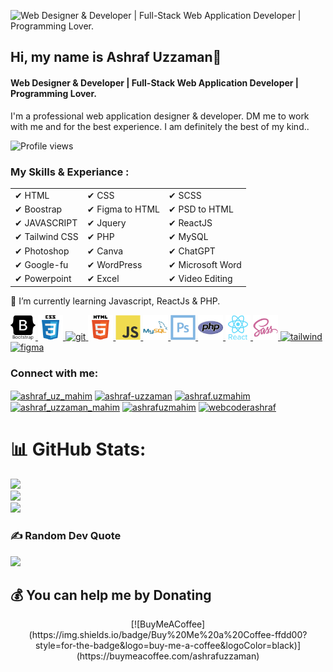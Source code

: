 ![Web Designer & Developer | Full-Stack Web Application Developer | Programming Lover.](https://media.licdn.com/dms/image/C5616AQEXa0xHx4aeeA/profile-displaybackgroundimage-shrink_350_1400/0/1668519036462?e=1680134400&v=beta&t=lObh37UOaKZdcSOO-DmlrDH9FNoWzp1ALKvWIERI_Bs)

## Hi, my name is Ashraf Uzzaman👋
#### Web Designer & Developer | Full-Stack Web Application Developer | Programming Lover.

I'm a professional web application designer & developer. DM me to work with me and for the best experience. I am definitely the best of my kind..

![Profile views](https://gpvc.arturio.dev/Ashraf-Uzzaman-Mahim) 

### My Skills & Experiance :


<table>
  <tr>
  <td>✔ HTML</td>
  <td>✔ CSS</td>
  <td>✔ SCSS</td>
  </tr>
  <tr>
  <td>✔ Boostrap</td>
  <td>✔ Figma to HTML</td>
  <td>✔ PSD to HTML</td>
  </tr>
  <tr>
  <td>✔ JAVASCRIPT</td>
  <td>✔ Jquery</td>
  <td>✔ ReactJS</td>
  </tr>
  <tr>
  <td>✔ Tailwind CSS</td>
  <td>✔ PHP</td>
  <td>✔ MySQL</td>
  </tr>
  <tr>
  <td>✔ Photoshop</td>
  <td>✔ Canva</td>
  <td>✔ ChatGPT</td>
  </tr>
  <tr>
  <td>✔ Google-fu</td>
  <td>✔ WordPress</td>
  <td>✔ Microsoft Word</td>
  </tr>
  <tr>
  <td>✔ Powerpoint</td>
  <td>✔ Excel</td>
  <td>✔ Video Editing</td>
  </tr>  
</table>


🌱 I’m currently learning Javascript, ReactJs & PHP.

<p align="left"> <a href="https://getbootstrap.com" target="_blank" rel="noreferrer"> <img src="https://raw.githubusercontent.com/devicons/devicon/master/icons/bootstrap/bootstrap-plain-wordmark.svg" alt="bootstrap" width="40" height="40"/> </a> <a href="https://www.w3schools.com/css/" target="_blank" rel="noreferrer"> <img src="https://raw.githubusercontent.com/devicons/devicon/master/icons/css3/css3-original-wordmark.svg" alt="css3" width="40" height="40"/> </a> <a href="https://git-scm.com/" target="_blank" rel="noreferrer"> <img src="https://www.vectorlogo.zone/logos/git-scm/git-scm-icon.svg" alt="git" width="40" height="40"/> </a> <a href="https://www.w3.org/html/" target="_blank" rel="noreferrer"> <img src="https://raw.githubusercontent.com/devicons/devicon/master/icons/html5/html5-original-wordmark.svg" alt="html5" width="40" height="40"/> </a> <a href="https://developer.mozilla.org/en-US/docs/Web/JavaScript" target="_blank" rel="noreferrer"> <img src="https://raw.githubusercontent.com/devicons/devicon/master/icons/javascript/javascript-original.svg" alt="javascript" width="40" height="40"/> </a> <a href="https://www.mysql.com/" target="_blank" rel="noreferrer"> <img src="https://raw.githubusercontent.com/devicons/devicon/master/icons/mysql/mysql-original-wordmark.svg" alt="mysql" width="40" height="40"/> </a> <a href="https://www.photoshop.com/en" target="_blank" rel="noreferrer"> <img src="https://raw.githubusercontent.com/devicons/devicon/master/icons/photoshop/photoshop-line.svg" alt="photoshop" width="40" height="40"/> </a> <a href="https://www.php.net" target="_blank" rel="noreferrer"> <img src="https://raw.githubusercontent.com/devicons/devicon/master/icons/php/php-original.svg" alt="php" width="40" height="40"/> </a> <a href="https://reactjs.org/" target="_blank" rel="noreferrer"> <img src="https://raw.githubusercontent.com/devicons/devicon/master/icons/react/react-original-wordmark.svg" alt="react" width="40" height="40"/> </a> <a href="https://sass-lang.com" target="_blank" rel="noreferrer"> <img src="https://raw.githubusercontent.com/devicons/devicon/master/icons/sass/sass-original.svg" alt="sass" width="40" height="40"/> </a> <a href="https://tailwindcss.com/" target="_blank" rel="noreferrer"> <img src="https://www.vectorlogo.zone/logos/tailwindcss/tailwindcss-icon.svg" alt="tailwind" width="40" height="40"/> </a>
 <a href="https://www.figma.com/" target="_blank" rel="noreferrer"> <img src="https://www.vectorlogo.zone/logos/figma/figma-icon.svg" alt="figma" width="40" height="40"/> </a>
</p>


<h3 align="left">Connect with me:</h3>
<p align="left">
<a href="https://twitter.com/ashraf_uz_mahim" target="blank"><img align="center" src="https://raw.githubusercontent.com/rahuldkjain/github-profile-readme-generator/master/src/images/icons/Social/twitter.svg" alt="ashraf_uz_mahim" height="30" width="40" /></a>
<a href="https://linkedin.com/in/ashraf-uzzaman" target="blank"><img align="center" src="https://raw.githubusercontent.com/rahuldkjain/github-profile-readme-generator/master/src/images/icons/Social/linked-in-alt.svg" alt="ashraf-uzzaman" height="30" width="40" /></a>
<a href="https://fb.com/ashraf.uzmahim" target="blank"><img align="center" src="https://raw.githubusercontent.com/rahuldkjain/github-profile-readme-generator/master/src/images/icons/Social/facebook.svg" alt="ashraf.uzmahim" height="30" width="40" /></a>
<a href="https://www.instagram.com/ashrafuzzaman04" target="blank"><img align="center" src="https://raw.githubusercontent.com/rahuldkjain/github-profile-readme-generator/master/src/images/icons/Social/instagram.svg" alt="ashraf_uzzaman_mahim" height="30" width="40" /></a>
<a href="https://www.behance.net/ashrafuzmahim" target="blank"><img align="center" src="https://raw.githubusercontent.com/rahuldkjain/github-profile-readme-generator/master/src/images/icons/Social/behance.svg" alt="ashrafuzmahim" height="30" width="40" /></a>
<a href="https://www.youtube.com/@webcoderashraf" target="blank"><img align="center" src="https://raw.githubusercontent.com/rahuldkjain/github-profile-readme-generator/master/src/images/icons/Social/youtube.svg" alt="webcoderashraf" height="30" width="40" /></a>
</p>


# 📊 GitHub Stats:
![](https://github-readme-stats.vercel.app/api?username=ashrafuzzaman04&theme=white&hide_border=true&include_all_commits=false&count_private=false)<br/>
![](https://github-readme-streak-stats.herokuapp.com/?user=ashrafuzzaman04&theme=light)<br/>
![](https://github-readme-stats.vercel.app/api/top-langs/?username=ashrafuzzaman04&theme=light&hide_border=true&include_all_commits=false&count_private=false&layout=compact)

### ✍️ Random Dev Quote
![](https://quotes-github-readme.vercel.app/api?type=horizontal&theme=light)

  ## 💰 You can help me by Donating
  <p align="center">
  [![BuyMeACoffee](https://img.shields.io/badge/Buy%20Me%20a%20Coffee-ffdd00?style=for-the-badge&logo=buy-me-a-coffee&logoColor=black)](https://buymeacoffee.com/ashrafuzzaman) 
</p>
